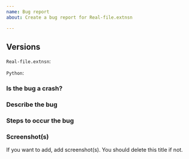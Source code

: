 ```yaml
---
name: Bug report
about: Create a bug report for Real-file.extnsn

---
```


## Versions

`Real-file.extnsn`:

`Python`:

### Is the bug a crash?

### Describe the bug

### Steps to occur the bug

### Screenshot(s)

If you want to add, add screenshot(s). You should delete this title if not.
